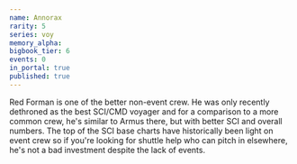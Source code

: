 ```yaml
---
name: Annorax
rarity: 5
series: voy
memory_alpha:
bigbook_tier: 6
events: 0
in_portal: true
published: true
---
```


Red Forman is one of the better non-event crew. He was only recently dethroned as the best SCI/CMD voyager and for a comparison to a more common crew, he's similar to Armus there, but with better SCI and overall numbers. The top of the SCI base charts have historically been light on event crew so if you're looking for shuttle help who can pitch in elsewhere, he's not a bad investment despite the lack of events.
